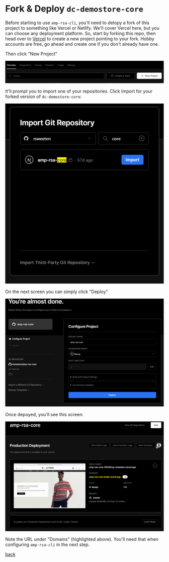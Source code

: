 # Fork & Deploy `dc-demostore-core`

Before starting to use `amp-rsa-cli`, you'll need to delopy a fork of this project to something like Vercel or Netlify. We'll cover Vercel here, but you can choose any deployment platform. So, start by forking this repo, then head over to [Vercel](https://vercel.com/) to create a new project pointing to your fork. Hobby accounts are free, go ahead and create one if you don't already have one.

Then click "New Project"

![Vercel Create Project](../media/vercel-create.png)

It'll prompt you to import one of your repositories. Click Import for your forked version of `dc-demostore-core`:

![Vercel Import Forked Project](../media/vercel-import.png)

On the next screen you can simply click "Deploy"

![Vercel Import Forked Project](../media/vercel-deploy.png)

Once depoyed, you'll see this screen:

![Vercel Import Forked Project](../media/vercel-deployed.png)

Note the URL under "Domains" (highlighted above). You'll need that when configuring `amp-rsa-cli` in the next step.

[back](../README.md)
